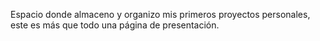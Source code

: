 Espacio donde almaceno y organizo mis primeros proyectos personales, este es más que todo una página de presentación.
